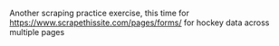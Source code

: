 Another scraping practice exercise, this time for https://www.scrapethissite.com/pages/forms/ for hockey data across multiple pages
